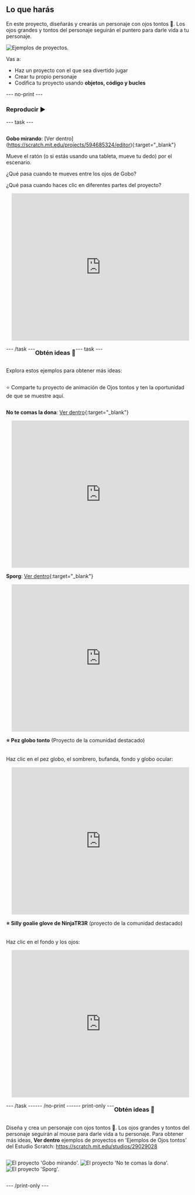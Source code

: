 ## Lo que harás

En este proyecto, diseñarás y crearás un personaje con ojos tontos 👀. Los ojos grandes y tontos del personaje seguirán el puntero para darle vida a tu personaje.

![Ejemplos de proyectos.](images/showcase-line.png)

Vas a:

+ Haz un proyecto con el que sea divertido jugar
+ Crear tu propio personaje
+ Codifica tu proyecto usando **objetos, código y bucles**

--- no-print ---

### Reproducir ▶️

--- task ---

<div style="display: flex; flex-wrap: wrap">
<div style="flex-basis: 175px; flex-grow: 1">  

**Gobo mirando**: [Ver dentro]
(https://scratch.mit.edu/projects/594685324/editor){:target="_blank"}

Mueve el ratón (o si estás usando una tableta, mueve tu dedo) por el escenario. 

¿Qué pasa cuando te mueves entre los ojos de Gobo? 
  
¿Qué pasa cuando haces clic en diferentes partes del proyecto?
</div>
<div>

<div class="scratch-preview" style="margin-left: 15px;">
  <iframe allowtransparency="true" width="485" height="402" src="https://scratch.mit.edu/projects/embed/594685324/?autostart=false" frameborder="0"></iframe>
</div>

</div>

--- /task ---

### Obtén ideas 💭

--- task ---

Explora estos ejemplos para obtener más ideas:

⭐ Comparte tu proyecto de animación de Ojos tontos y ten la oportunidad de que se muestre aquí.

**No te comas la dona**: [Ver dentro](https://scratch.mit.edu/projects/594686451/editor){:target="_blank"}
<div class="scratch-preview" style="margin-left: 15px;">
  <iframe allowtransparency="true" width="485" height="402" src="https://scratch.mit.edu/projects/embed/594686451/?autostart=false" frameborder="0"></iframe>
</div>

**Sporg**: [Ver dentro](https://scratch.mit.edu/projects/594688419/editor){:target="_blank"}
<div class="scratch-preview" style="margin-left: 15px;">
  <iframe allowtransparency="true" width="485" height="402" src="https://scratch.mit.edu/projects/embed/594688419/?autostart=false" frameborder="0"></iframe>
</div>

**⭐ Pez globo tonto** (Proyecto de la comunidad destacado)

Haz clic en el pez globo, el sombrero, bufanda, fondo y globo ocular:

<div class="scratch-preview" style="margin-left: 15px;">
  <iframe allowtransparency="true" width="485" height="402" src="https://scratch.mit.edu/projects/embed/772759744/?autostart=false" frameborder="0"></iframe>
</div>

**⭐ Silly goalie glove de NinjaTR3R** (proyecto de la comunidad destacado)

Haz clic en el fondo y los ojos:

<div class="scratch-preview" style="margin-left: 15px;">
  <iframe allowtransparency="true" width="485" height="402" src="https://scratch.mit.edu/projects/embed/877343292/?autostart=false" frameborder="0"></iframe>
</div>

--- /task ---

--- /no-print ---

--- print-only ---

### Obtén ideas 💭

Diseña y crea un personaje con ojos tontos 👀. Los ojos grandes y tontos del personaje seguirán al mouse para darle vida a tu personaje. Para obtener más ideas, **Ver dentro** ejemplos de proyectos en 'Ejemplos de Ojos tontos' del Estudio Scratch: https://scratch.mit.edu/studios/29029028

![El proyecto 'Gobo mirando'.](images/gobo-watching.png)
![El proyecto 'No te comas la dona'.](images/dont-eat-donut.png)
![El proyecto 'Sporg'.](images/sporg.png)

--- /print-only ---

 
